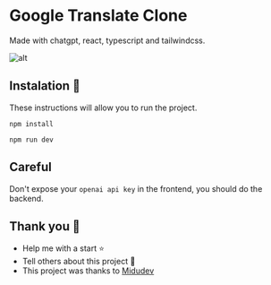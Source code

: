 # Google Translate Clone

Made with chatgpt, react, typescript and tailwindcss. 

![alt](https://lh3.googleusercontent.com/BQus4NB3NiVD1Lu5diGJLupFrFH35Gew37wJO4IlMcSO7NZ4oTaAzz2PPU-yWEAxQxE98hqMLQxKg5MKbPMkwyZ8HL_dBH3Fv6xxFWonNqwJVd8Ygn4HaUiXi-jkD55exYLRMyq1ZM6cnWdmEwdp2J84FGl6sDiL3ot28q9mEtAaDfjlECESa1_PxwvqhGRDY3l3TRoNkQcZ2puFQKrPeIOKOMEswnfB0vUqWfq6xNmjNP3rs6jgeKgdJfEZzXhuvGBCc8EZTmLwVq4LQqJtOphPkIIiM5ssh9-AtyLP0ZBGpfSs_dN0Aw8UyIJ0wUS17e0GIl8vM06vPFo-Vb2wiVX3G8Xx6DPUPwOxwhK1l-YgTfN0Q_-joGl6Ftn9NsEKH8cfKsyoq9oEz6i-F8dVdOkbz-SGtdluP3OIewMZvhu_EXoQp6CxESIi71fRoVeyt94TvuhoXhTRIXlfdvbAXKY3GZflaAcF727B7Eolv8tP1Lq3U8wJd_0KUrjYhbvHOIekL-9T2nMkUpczdRD_-YzMtrfOeQn9jyysxP2mrGeHoU8u-6TYIlPqGQaP00sSaGeSJxH1Cc7mP9c1NZWt207rmOtJjF56YwwBMrjDtx9-TwKiYeiy_JoxVxbH34Dfcwudxb2snc5MQ8djeL8Za3xGiDEGQQmZjTne_WRMij36wpPiJtk2CHdRnrmXgViOUfCOloCg4WmiBq2Uk4Pwe_Qxj6VCZxD1m0zSGM_sjkKdNWxaIGNety3Pw_aTCC0HFLyhRQ_V0wxvWR1d5QKBVshl6xdK62azekmKw4CMNO-53lFXFZU7juJ73entzCDO0k2YAHwxj8eNYaxQUT_qAe6ORdFGX6QRyz4Bbjj1DkOsK_m5kEfJm4oU87-VfLEFJSQxZXU80Se6aplTtMvhTvn1rreZLQbR6HUVi3L-jg0dFD8ta45G8yLSD7ATFONlu8okdSFQwBlhckAW4AsY=w1005-h609-s-no?authuser=0https://)

## Instalation 🚀

These instructions will allow you to run the project.

```
npm install

npm run dev
```

## Careful

Don't expose your `openai api key` in the frontend, you should do the backend.

## Thank you 🎁

* Help me with a start ⭐
* Tell others about this project 📢
* This project was thanks to [Midudev](https://github.com/midudev)
